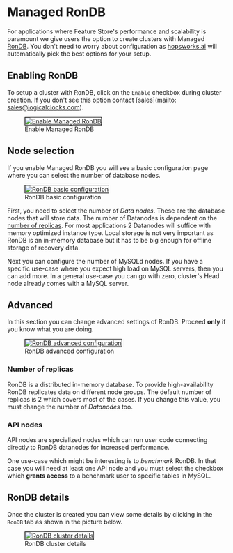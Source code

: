 # Managed RonDB
For applications where Feature Store's performance and scalability is paramount we give users the option to create clusters with
Managed [RonDB](https://www.rondb.com/). You don't need to worry about configuration as [hopsworks.ai](https://managed.hopsworks.ai/) will
automatically pick the best options for your setup.

## Enabling RonDB
To setup a cluster with RonDB, click on the `Enable` checkbox during cluster creation. If you don't see this option contact [sales](mailto: sales@logicalclocks.com).

<p align="center">
  <figure>
    <a  href="../../../assets/images/hopsworksai/rondb/rondb_enable.png">
      <img style="border: 1px solid #000" src="../../../assets/images/hopsworksai/rondb/rondb_enable.png" alt="Enable Managed RonDB">
    </a>
    <figcaption>Enable Managed RonDB</figcaption>
  </figure>
</p>

## Node selection
If you enable Managed RonDB you will see a basic configuration page where you can select the number of database nodes.

<p align="center">
  <figure>
    <a  href="../../../assets/images/hopsworksai/rondb/rondb_basic.png">
      <img style="border: 1px solid #000" src="../../../assets/images/hopsworksai/rondb/rondb_basic.png" alt="RonDB basic configuration">
    </a>
    <figcaption>RonDB basic configuration</figcaption>
  </figure>
</p>

First, you need to select the number of *Data nodes*. These are the database nodes that will store data. The number
of Datanodes is dependent on the [number of replicas](#number-of-replicas). For most applications 2 Datanodes will suffice with
memory optimized instance type. Local storage is not very important as RonDB is an in-memory database but it has to be
big enough for offline storage of recovery data.

Next you can configure the number of MySQLd nodes. If you have a specific use-case where you expect high load on MySQL servers,
then you can add more. In a general use-case you can go with zero, cluster's Head node already comes with a MySQL server.

## Advanced
In this section you can change advanced settings of RonDB. Proceed **only** if you know what you are doing.

<p align="center">
  <figure>
    <a  href="../../../assets/images/hopsworksai/rondb/rondb_advanced.png">
      <img style="border: 1px solid #000" src="../../../assets/images/hopsworksai/rondb/rondb_advanced.png" alt="RonDB advanced configuration">
    </a>
    <figcaption>RonDB advanced configuration</figcaption>
  </figure>
</p>

### Number of replicas
RonDB is a distributed in-memory database. To provide high-availability RonDB replicates data on different node groups. The
default number of replicas is 2 which covers most of the cases. If you change this value, you must change the number of
*Datanodes* too.

### API nodes
API nodes are specialized nodes which can run user code connecting directly to RonDB datanodes for increased performance.

One use-case which might be interesting is to *benchmark* RonDB. In that case you will need at least one API node and you must
select the checkbox which **grants access** to a benchmark user to specific tables in MySQL.

## RonDB details
Once the cluster is created you can view some details by clicking in the `RonDB` tab as shown in the picture below.

<p align="center">
  <figure>
    <a href="../../../assets/images/hopsworksai/rondb/rondb_details.png">
      <img style="border: 1px solid #000" src="../../../assets/images/hopsworksai/rondb/rondb_details.png" alt="RonDB cluster details">
    </a>
    <figcaption>RonDB cluster details</figcaption>
  </figure>
</p>